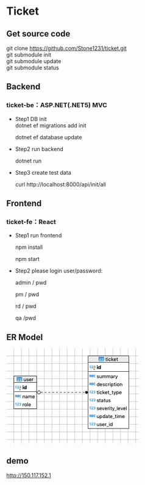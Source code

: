 # Ticket

## Get source code
git clone https://github.com/Stone1231/ticket.git  
git submodule init  
git submodule update  
git submodule status

## Backend
### ticket-be：ASP.NET(.NET5) MVC
- Step1 DB init  
  dotnet ef migrations add init
  
  dotnet ef database update

- Step2 run backend

  dotnet run

- Step3 create test data

  curl http://localhost:8000/api/init/all

## Frontend
### ticket-fe：React

- Step1 run frontend
  
  npm install

  npm start

- Step2 please login user/password:

  admin / pwd

  pm / pwd

  rd / pwd

  qa /pwd

## ER Model
![GitHub Logo](/ER.png)

## demo
http://150.117.152.1